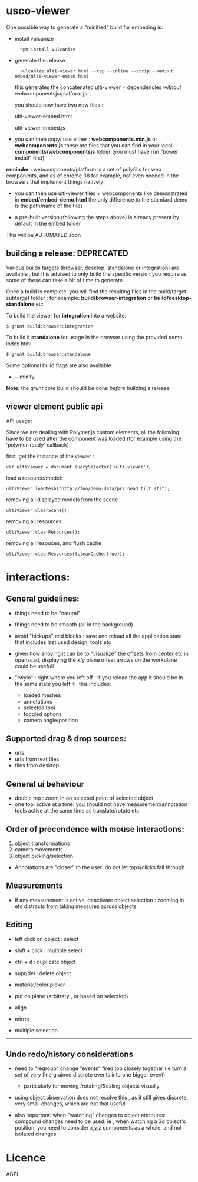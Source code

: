 usco-viewer
============================

One possible way to generate a "minified" build for embeding is:

- install vulcanize

        npm install vulcanize
        
- generate the release 

        vulcanize ulti-viewer.html --csp --inline --strip --output embed/ulti-viewer-embed.html
        
  this generates the concatenated ulti-viewer + dependencies *without* webcomponentsjs/platform.js 
  
  you should now have two new files : 
  
    ulti-viewer-embed.html
    
    ulti-viewer-embed.js

- you can then copy/ use either :
  **webcomponents.min.js** or 
  **webcomponents.js** 
  these are files that you can find in your local **components/webcomponentsjs** folder
   (you must have run "bower install" first)

**reminder :** webcomponents/platform is a set of polyfills for web components, and as of chrome 38 for
  example, not even needed in the browsers that implement things natively

- you can then use ulti-viewer files + webcomponents like demonstrated in **embed/embed-demo.html**
the only difference to the standard demo is the path/name of the files

- a pre-built version (following the steps above) is already present by default in the embed folder


This will be AUTOMATED soon



building a release: DEPRECATED
------------------
Various builds targets (browser, desktop, standalone or integration) are available ,
but it is advised to only build the specific version you require as some of these can
take a bit of time to generate.

Once a build is complete, you will find the resulting files in the build/target-subtarget 
folder : for example: **build/browser-integration** or **build/desktop-standalone** etc

To build the viewer for **integration** into a website:

    $ grunt build:browser:integration

To build it **standalone** for usage in the browser using the provided demo index.html

    $ grunt build:browser:standalone

Some optional build flags are also available
 - --minify

**Note**: the *grunt core* build should be done *before* building a release


viewer element public api
------------------
 
API usage:

Since we are dealing with Polymer.js custom elements, all the following have to be used after the component
was loaded (for example using the 'polymer-ready' callback)

first, get the instance of the viewer :

    var ultiViewer = document.querySelector('ulti-viewer');

load a resource/model:

    ultiViewer.loadMesh("http://foo/demo-data/pr2_head_tilt.stl");

removing all displayed models from the scene

    ultiViewer.clearScene();

removing all resources 
    
    ultiViewer.clearResources();

removing all resouces, and flush cache
    
    ultiViewer.clearResources({clearCache:true});


interactions:
=============

General guidelines:
-------------------

 - things need to be "natural"
 - things need to be smooth (all in the background)
 - avoid "hickups" and blocks : save and reload all the application state
 that includes last used design, tools etc 
 
 - given how anoying it can be to "visualize" the offsets from center etc in openscad,
 displaying the x/y plane offset arrows on the workplane could be usefull

 - "rwylo" : right where you left off : if you reload the app it should
 be in the same state you left it : this includes:
   - loaded meshes
   - annotations
   - selected tool
   - toggled options
   - camera angle/position


Supported drag & drop sources:
------------------------------
- urls
- urls from text files
- files from desktop

General ui behaviour
--------------------
 - double tap : zoom in on selected point of selected object
 - one tool active at a time: you should not have measurement/annotation
 tools active at the same time as translate/rotate etc
 
Order of precendence with mouse interactions:
---------------------------------------------
 1) object transformations
 2) camera movements
 3) object picking/selection
 
 - Annotations are "closer" to the user: do not let taps/clicks
 fall through 
 

Measurements
------------
- if any measurement is active, deactivate object selection :
zooming in etc distracts from taking measures across objects

Editing
-------
- left click on object : select 
- shift + click : multiple select
- ctrl + d : duplicate object
- supr/del : delete object 

- material/color picker
- put on plane (arbitrary , or based on selection)
- align
- mirror
- multiple selection

-------------------
Undo redo/history considerations
--------------------------------

- need to "regroup" change "events" fired too closely together (ie turn a set of very fine
grained discrete events into one bigger event): 
  * particularly for moving /rotating/Scaling objects visually

- using object observation does not resolve this , as it still gives discrete, very small
changes, which are not that usefull 

- also important: when "watching" changes to object attributes: compound changes need to be used:
ie , when watching a 3d object's position, you need to consider x,y,z components as a whole, 
and not isolated changes

Licence
=======
AGPL
